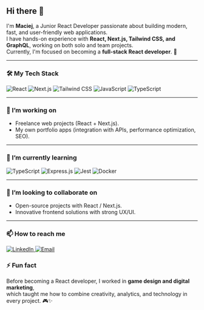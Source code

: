 ## Hi there 👋

I'm **Maciej**, a Junior React Developer passionate about building modern, fast, and user-friendly web applications.  
I have hands-on experience with **React, Next.js, Tailwind CSS, and GraphQL**, working on both solo and team projects.  
Currently, I'm focused on becoming a **full-stack React developer**. 🚀

---

### 🛠️ My Tech Stack

<div display="flex">
  <img src="https://img.shields.io/badge/react-%2320232a.svg?style=for-the-badge&logo=react&logoColor=%2361DAFB" alt="React"/>
  <img src="https://img.shields.io/badge/next-black?style=for-the-badge&logo=next.js&logoColor=white" alt="Next.js"/>
  <img src="https://img.shields.io/badge/tailwindcss-%2338B2AC.svg?style=for-the-badge&logo=tailwind-css&logoColor=white" alt="Tailwind CSS"/>
  <img src="https://img.shields.io/badge/javascript-%23323330.svg?style=for-the-badge&logo=javascript&logoColor=%23F7DF1E" alt="JavaScript"/>
  <img src="https://img.shields.io/badge/typescript-%23007ACC.svg?style=for-the-badge&logo=typescript&logoColor=white" alt="TypeScript"/>
</div>

---

### 🔭 I’m working on
- Freelance web projects (React + Next.js).  
- My own portfolio apps (integration with APIs, performance optimization, SEO).  

---

### 🌱 I’m currently learning
<div display="flex">
  <img src="https://img.shields.io/badge/TypeScript-3178C6?style=for-the-badge&logo=typescript&logoColor=white" alt="TypeScript"/>
  <img src="https://img.shields.io/badge/express.js-%23404d59.svg?style=for-the-badge&logo=express&logoColor=%2361DAFB" alt="Express.js"/>
  <img src="https://img.shields.io/badge/jest-C21325?style=for-the-badge&logo=jest&logoColor=white" alt="Jest"/>
  <img src="https://img.shields.io/badge/docker-2496ED?style=for-the-badge&logo=docker&logoColor=white" alt="Docker"/>
</div>

---

### 🤝 I’m looking to collaborate on
- Open-source projects with React / Next.js.  
- Innovative frontend solutions with strong UX/UI.  

---

### 📫 How to reach me

<div display="flex">
  <a href="https://www.linkedin.com/in/maciej-sala-strivelab/">
    <img src="https://img.shields.io/badge/linkedin-%230077B5.svg?style=for-the-badge&logo=linkedin&logoColor=white" alt="LinkedIn"/>
  </a>
  <a href="mailto:maciek.a.sala@gmail.com">
    <img src="https://img.shields.io/badge/email-D14836?style=for-the-badge&logo=gmail&logoColor=white" alt="Email"/>
  </a>
</div>

### ⚡ Fun fact
Before becoming a React developer, I worked in **game design and digital marketing**,  
which taught me how to combine creativity, analytics, and technology in every project. 🎮✨
